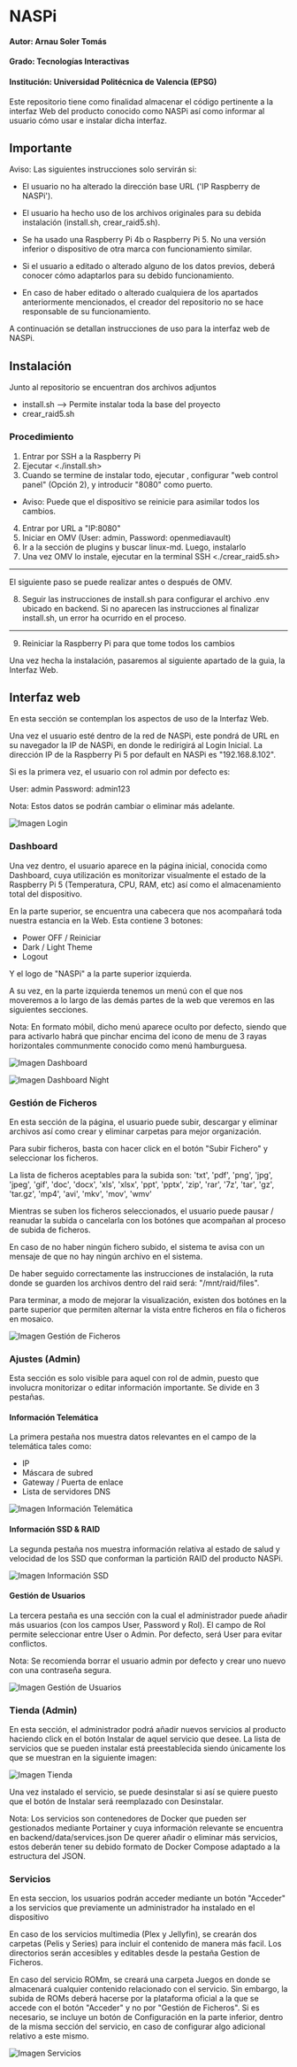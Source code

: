 
# NASPi

#### Autor: Arnau Soler Tomás
#### Grado: Tecnologías Interactivas
#### Institución: Universidad Politécnica de Valencia (EPSG)

Este repositorio tiene como finalidad almacenar el código pertinente a la interfaz Web del producto conocido como NASPi así como informar al usuario cómo usar e instalar dicha interfaz.

## Importante

Aviso: Las siguientes instrucciones solo servirán si:

- El usuario no ha alterado la dirección base URL ('IP Raspberry de NASPi').

- El usuario ha hecho uso de los archivos originales para su debida instalación (install.sh, crear_raid5.sh).

- Se ha usado una Raspberry Pi 4b o Raspberry Pi 5. No una versión inferior o dispositivo de otra marca con funcionamiento similar.

- Si el usuario a editado o alterado alguno de los datos previos, deberá conocer cómo adaptarlos para su debido funcionamiento.

- En caso de haber editado o alterado cualquiera de los apartados anteriormente mencionados, el creador del repositorio no se hace responsable de su funcionamiento.

A continuación se detallan instrucciones de uso para la interfaz web de NASPi.

## Instalación
Junto al repositorio se encuentran dos archivos adjuntos
- install.sh --> Permite instalar toda la base del proyecto
- crear_raid5.sh

### Procedimiento

1. Entrar por SSH a la Raspberry Pi
2. Ejecutar <./install.sh>
3. Cuando se termine de instalar todo, ejecutar <omv-firstaid>, configurar "web control panel" (Opción 2), y introducir "8080" como puerto.

- Aviso: Puede que el dispositivo se reinicie para asimilar todos los cambios.
4. Entrar por URL a "IP:8080"
5. Iniciar en OMV (User: admin, Password: openmediavault)
6. Ir a la sección de plugins y buscar linux-md. Luego, instalarlo
7. Una vez OMV lo instale, ejecutar en la terminal SSH <./crear_raid5.sh>

---
El siguiente paso se puede realizar antes o después de OMV.

8. Seguir las instrucciones de install.sh para configurar el archivo .env ubicado en backend. Si no aparecen las instrucciones al finalizar install.sh, un error ha ocurrido en el proceso.
---
9. Reiniciar la Raspberry Pi para que tome todos los cambios

Una vez hecha la instalación, pasaremos al siguiente apartado de la guia, la Interfaz Web.

## Interfaz web
En esta sección se contemplan los aspectos de uso de la Interfaz Web.

Una vez el usuario esté dentro de la red de NASPi, este pondrá de URL en su navegador la IP de NASPi, en donde le redirigirá al Login Inicial. La dirección IP de la Raspberry Pi 5 por default en NASPi es "192.168.8.102".

Si es la primera vez, el usuario con rol admin por defecto es:

User: admin
Password: admin123

Nota: Estos datos se podrán cambiar o eliminar más adelante.

![Imagen Login](images/IM_Login.png)

### Dashboard

Una vez dentro, el usuario aparece en la página inicial, conocida como Dashboard, cuya utilización es monitorizar visualmente el estado de la Raspberry Pi 5 (Temperatura, CPU, RAM, etc) así como el almacenamiento total del dispositivo.

En la parte superior, se encuentra una cabecera que nos acompañará toda nuestra estancia en la Web. Esta contiene 3 botones:
- Power OFF / Reiniciar
- Dark / Light Theme
- Logout

Y el logo de "NASPi" a la parte superior izquierda.

A su vez, en la parte izquierda tenemos un menú con el que nos moveremos a lo largo de las demás partes de la web que veremos en las siguientes secciones.

Nota: En formato móbil, dicho menú aparece oculto por defecto, siendo que para activarlo habrá que pinchar encima del icono de menu de 3 rayas horizontales communmente conocido como menú hamburguesa.

![Imagen Dashboard](images/IM_Dashboard)

![Imagen Dashboard Night](images/IM_Dashboard_night.png)

### Gestión de Ficheros

En esta sección de la página, el usuario puede subir, descargar y eliminar archivos así como crear y eliminar carpetas para mejor organización.

Para subir ficheros, basta con hacer click en el botón "Subir Fichero" y seleccionar los ficheros.

La lista de ficheros aceptables para la subida son:
'txt', 'pdf', 'png', 'jpg', 'jpeg', 'gif', 'doc', 'docx', 'xls', 'xlsx', 'ppt', 'pptx', 'zip', 'rar', '7z', 'tar', 'gz', 'tar.gz', 'mp4', 'avi', 'mkv', 'mov', 'wmv'

Mientras se suben los ficheros seleccionados, el usuario puede pausar / reanudar la subida o cancelarla con los botónes que acompañan al proceso de subida de ficheros.

En caso de no haber ningún fichero subido, el sistema te avisa con un mensaje de que no hay ningún archivo en el sistema.

De haber seguido correctamente las instrucciones de instalación, la ruta donde se guarden los archivos dentro del raid será: "/mnt/raid/files".

Para terminar, a modo de mejorar la visualización, existen dos botónes en la parte superior que permiten alternar la vista entre ficheros en fila o ficheros en mosaico.

![Imagen Gestión de Ficheros](images/IM_FileManager.png)

### Ajustes (Admin)

Esta sección es solo visible para aquel con rol de admin, puesto que involucra monitorizar o editar información importante. Se divide en 3 pestañas.

#### Información Telemática

La primera pestaña nos muestra datos relevantes en el campo de la telemática tales como:
- IP
- Máscara de subred
- Gateway / Puerta de enlace
- Lista de servidores DNS

![Imagen Información Telemática](images/IM_SystemSettings_Network.png)

#### Información SSD & RAID

La segunda pestaña nos muestra información relativa al estado de salud y velocidad de los SSD que conforman la partición RAID del producto NASPi.

![Imagen Información SSD](images/IM_SystemSettings_Storage.png)

#### Gestión de Usuarios

La tercera pestaña es una sección con la cual el administrador puede añadir más usuarios (con los campos User, Password y Rol). El campo de Rol permite seleccionar entre User o Admin. Por defecto, será User para evitar conflictos.

Nota: Se recomienda borrar el usuario admin por defecto y crear uno nuevo con una contraseña segura.

![Imagen Gestión de Usuarios](images/IM_SystemSettings_Users.png)

### Tienda (Admin)

En esta sección, el administrador podrá añadir nuevos servicios al producto haciendo click en el botón Instalar de aquel servicio que desee.
La lista de servicios que se pueden instalar está preestablecida siendo únicamente los que se muestran en la siguiente imagen:

![Imagen Tienda](images/IM_AppStore.png)

Una vez instalado el servicio, se puede desinstalar si así se quiere puesto que el botón de Instalar será reemplazado con Desinstalar.

Nota: Los servicios son contenedores de Docker que pueden ser gestionados mediante Portainer y cuya información relevante se encuentra en backend/data/services.json
De querer añadir o eliminar más servicios, estos deberán tener su debido formato de Docker Compose adaptado a la estructura del JSON.

### Servicios

En esta seccion, los usuarios podrán acceder mediante un botón "Acceder" a los servicios que previamente un administrador ha instalado en el dispositivo

En caso de los servicios multimedia (Plex y Jellyfin), se crearán dos carpetas (Pelis y Series) para incluir el contenido de manera más facil. Los directorios serán accesibles y editables desde la pestaña Gestion de Ficheros.

En caso del servicio ROMm, se creará una carpeta Juegos en donde se almacenará cualquier contenido relacionado con el servicio. Sin embargo, la subida de ROMs deberá hacerse por la plataforma oficial a la que se accede con el botón "Acceder" y no por "Gestión de Ficheros".
Si es necesario, se incluye un botón de Configuración en la parte inferior, dentro de la misma sección del servicio, en caso de configurar algo adicional relativo a este mismo.

![Imagen Servicios](images/IM_Services.png)